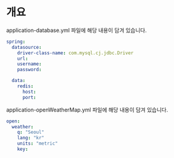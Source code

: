 # 개요

application-database.yml 파일에 해당 내용이 담겨 있습니다.
```yaml
spring:
  datasource:
    driver-class-name: com.mysql.cj.jdbc.Driver
    url: 
    username: 
    password:

  data:
    redis:
      host: 
      port: 
```

application-openWeatherMap.yml 파일에 해당 내용이 담겨 있습니다.
```yaml
open:
  weather:
    q: "Seoul"
    lang: "kr"
    units: "metric"
    key: 
```
